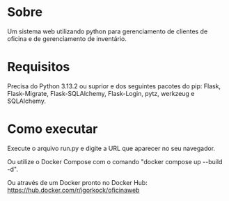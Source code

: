 # Sobre
Um sistema web utilizando python para gerenciamento de clientes de oficina e de gerenciamento de inventário.

# Requisitos
Precisa do Python 3.13.2 ou suprior e dos seguintes pacotes do pip: Flask, Flask-Migrate, Flask-SQLAlchemy, Flask-Login, pytz, werkzeug e SQLAlchemy.

# Como executar
Execute o arquivo run.py e digite a URL que aparecer no seu navegador.

Ou utilize o Docker Compose com o comando "docker compose up --build -d".

Ou através de um Docker pronto no Docker Hub: https://hub.docker.com/r/igorkock/oficinaweb
